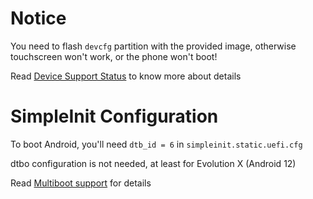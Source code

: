 Notice
======================

You need to flash `devcfg` partition with the provided image, otherwise touchscreen won't work, or the phone won't boot!

Read [Device Support Status](en/windows/state-frame.html) to know more about details

SimpleInit Configuration
=========================

To boot Android, you'll need `dtb_id = 6` in `simpleinit.static.uefi.cfg`

dtbo configuration is not needed, at least for Evolution X (Android 12)

Read [Multiboot support](en/multiboot.md) for details

